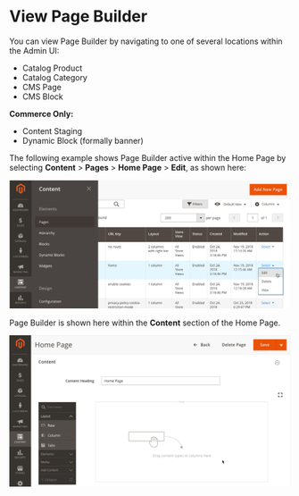 # View Page Builder

You can view Page Builder by navigating to one of several locations within the Admin UI:

- Catalog Product
- Catalog Category
- CMS Page
- CMS Block

**Commerce Only:**

- Content Staging
- Dynamic Block (formally banner)

The following example shows Page Builder active within the Home Page by selecting **Content** > **Pages** > **Home Page** > **Edit**, as shown here:

![Navigate to Page Builder](../images/navigate-to-pagebuilder.png)

Page Builder is shown here within the **Content** section of the Home Page.

![View Page Builder](../images/home-page-pagebuilder.png)